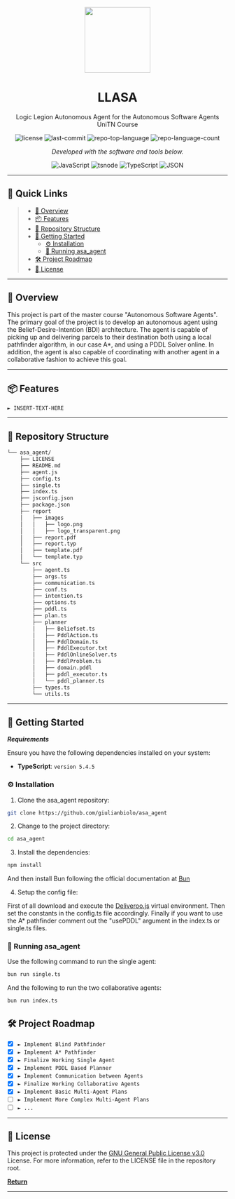 <p align="center">
  <img src="https://github.com/giulianbiolo/asa_agent/blob/main/report/images/f1_style_logo_transparent.png" width="150" />
</p>
<p align="center">
    <h1 align="center">LLASA</h1>
</p>
<p align="center">
  Logic Legion Autonomous Agent for the Autonomous Software Agents UniTN Course
</p>
<p align="center">
	<img src="https://img.shields.io/github/license/giulianbiolo/asa_agent?style=flat&color=0080ff" alt="license">
	<img src="https://img.shields.io/github/last-commit/giulianbiolo/asa_agent?style=flat&logo=git&logoColor=white&color=0080ff" alt="last-commit">
	<img src="https://img.shields.io/github/languages/top/giulianbiolo/asa_agent?style=flat&color=0080ff" alt="repo-top-language">
	<img src="https://img.shields.io/github/languages/count/giulianbiolo/asa_agent?style=flat&color=0080ff" alt="repo-language-count">
<p>
<p align="center">
		<em>Developed with the software and tools below.</em>
</p>
<p align="center">
	<img src="https://img.shields.io/badge/JavaScript-F7DF1E.svg?style=flat&logo=JavaScript&logoColor=black" alt="JavaScript">
	<img src="https://img.shields.io/badge/tsnode-3178C6.svg?style=flat&logo=ts-node&logoColor=white" alt="tsnode">
	<img src="https://img.shields.io/badge/TypeScript-3178C6.svg?style=flat&logo=TypeScript&logoColor=white" alt="TypeScript">
	<img src="https://img.shields.io/badge/JSON-000000.svg?style=flat&logo=JSON&logoColor=white" alt="JSON">
</p>
<hr>

## 🔗 Quick Links

> - [📍 Overview](#-overview)
> - [📦 Features](#-features)
> - [📂 Repository Structure](#-repository-structure)
> - [🚀 Getting Started](#-getting-started)
>   - [⚙️ Installation](#️-installation)
>   - [🤖 Running asa_agent](#-running-asa_agent)
> - [🛠 Project Roadmap](#-project-roadmap)
> - [📄 License](#-license)

---

## 📍 Overview

This project is part of the master course "Autonomous Software Agents".
The primary goal of the project is to develop an autonomous agent using the Belief-Desire-Intention (BDI) architecture.
The agent is capable of picking up and delivering parcels to their destination both using a local pathfinder algorithm, in our case A*, and using a PDDL Solver online.
In addition, the agent is also capable of coordinating with another agent in a collaborative fashion to achieve this goal.

---

## 📦 Features

<code>► INSERT-TEXT-HERE</code>

---

## 📂 Repository Structure

```sh
└── asa_agent/
    ├── LICENSE
    ├── README.md
    ├── agent.js
    ├── config.ts
    ├── single.ts
    ├── index.ts
    ├── jsconfig.json
    ├── package.json
    ├── report
    │   ├── images
    │   │   ├── logo.png
    │   │   ├── logo_transparent.png
    │   ├── report.pdf
    │   ├── report.typ
    │   ├── template.pdf
    │   └── template.typ
    └── src
        ├── agent.ts
        ├── args.ts
        ├── communication.ts
        ├── conf.ts
        ├── intention.ts
        ├── options.ts
        ├── pddl.ts
        ├── plan.ts
        ├── planner
        │   ├── Beliefset.ts
        │   ├── PddlAction.ts
        │   ├── PddlDomain.ts
        │   ├── PddlExecutor.txt
        │   ├── PddlOnlineSolver.ts
        │   ├── PddlProblem.ts
        │   ├── domain.pddl
        │   ├── pddl_executor.ts
        │   └── pddl_planner.ts
        ├── types.ts
        └── utils.ts
```

---

## 🚀 Getting Started

***Requirements***

Ensure you have the following dependencies installed on your system:

* **TypeScript**: `version 5.4.5`

### ⚙️ Installation

1. Clone the asa_agent repository:

```sh
git clone https://github.com/giulianbiolo/asa_agent
```

2. Change to the project directory:

```sh
cd asa_agent
```

3. Install the dependencies:

```sh
npm install
```
And then install Bun following the official documentation at [Bun](https://bun.sh/)

4. Setup the config file:

First of all download and execute the [Deliveroo.js](https://github.com/unitn-ASA/Deliveroo.js) virtual environment.
Then set the constants in the config.ts file accordingly.
Finally if you want to use the A* pathfinder comment out the "usePDDL" argument in the index.ts or single.ts files.

### 🤖 Running asa_agent

Use the following command to run the single agent:

```sh
bun run single.ts
```

And the following to run the two collaborative agents:

```sh
bun run index.ts
```

## 🛠 Project Roadmap

- [X] `► Implement Blind Pathfinder`
- [X] `► Implement A* Pathfinder`
- [X] `► Finalize Working Single Agent`
- [X] `► Implement PDDL Based Planner`
- [X] `► Implement Communication between Agents`
- [X] `► Finalize Working Collaborative Agents`
- [X] `► Implement Basic Multi-Agent Plans`
- [ ] `► Implement More Complex Multi-Agent Plans`
- [ ] `► ...`

---

## 📄 License

This project is protected under the [GNU General Public License v3.0](https://www.gnu.org/licenses/gpl-3.0.en.html) License.
For more information, refer to the LICENSE file in the repository root.


[**Return**](#-quick-links)

---
